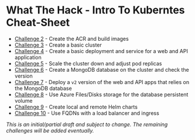 # What The Hack - Intro To Kuberntes Cheat-Sheet

- [Challenge 2](./challenge2/) - Create the ACR and build images
- [Challenge 3](./challenge3/) - Create a basic cluster
- [Challenge 4](./challenge4/) - Create a basic deployment and service for a web and API application
- [Challenge 5](./challenge5/) - Scale the cluster down and adjust pod replicas
- [Challenge 6](./challenge6/) - Create a MongoDB database on the cluster and check the version
- [Challenge 7](./challenge7/) - Deploy a `v2` version of the web and API apps that relies on the MongoDB database
- [Challenge 8](./challenge8/) - Use Azure Files/Disks storage for the database persistent volume
- [Challenge 9](./challenge9/) - Create local and remote Helm charts
- [Challenge 10](./challenge10/) - Use FQDNs with a load balancer and ingress

*This is an initial/partial draft and subject to change. The remaining challenges will be added eventually.*